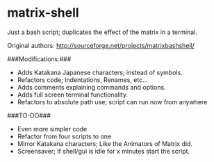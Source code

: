 matrix-shell
============

Just a bash script; duplicates the effect of the matrix in a terminal.

Original authors: http://sourceforge.net/projects/matrixbashshell/

###Modifications:###
* Adds Katakana Japanese characters; instead of symbols.
* Refactors code; Indentations, Renames, etc...
* Adds comments explaining commands and options.
* Adds full screen terminal functionality.
* Refactors to absolute path use; script can run now from anywhere

###TO-DO###
* Even more simpler code
* Refactor from four scripts to one
* Mirror Katakana characters; Like the Animators of Matrix did.
* Screensaver; If shell/gui is idle for x minutes start the script.
